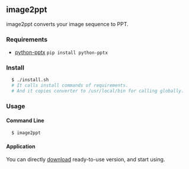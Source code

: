 ## image2ppt
image2ppt converts your image sequence to PPT.

### Requirements
- [python-pptx](https://github.com/scanny/python-pptx)
  `pip install python-pptx`

### Install
```bash
  $ ./install.sh
  # It calls install commands of requirements.
  # And it copies converter to /usr/local/bin for calling globally.
```

### Usage
#### Command Line
```bash
  $ image2ppt
```

#### Application
You can directly [download](/image2ppt.app) ready-to-use version, and start using.
